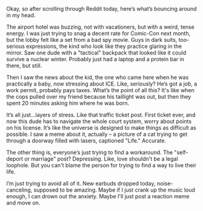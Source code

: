 Okay, so after scrolling through Reddit today, here’s what’s bouncing around in my head.

The airport hotel was buzzing, not with vacationers, but with a weird, tense energy. I was just trying to snag a decent rate for Comic-Con next month, but the lobby felt like a set from a bad spy movie. Guys in dark suits, too-serious expressions, the kind who look like they practice glaring in the mirror. Saw one dude with a "tactical" backpack that looked like it could survive a nuclear winter. Probably just had a laptop and a protein bar in there, but still.

Then I saw the news about the kid, the one who came here when he was practically a baby, now stressing about ICE. Like, seriously? He’s got a job, a work permit, probably pays taxes. What’s the point of all this? It's like when the cops pulled over my friend because his taillight was out, but then they spent 20 minutes asking him where he was born.

It’s all just…layers of stress. Like that traffic ticket post. First ticket ever, and now this dude has to navigate the whole court system, worry about points on his license. It’s like the universe is designed to make things as difficult as possible. I saw a meme about it, actually – a picture of a cat trying to get through a doorway filled with lasers, captioned "Life." Accurate.

The other thing is, everyone’s just trying to find a workaround. The "self-deport or marriage" post? Depressing. Like, love shouldn't be a legal loophole. But you can't blame the person for trying to find a way to live their life.

I’m just trying to avoid all of it. New earbuds dropped today, noise-canceling, supposed to be amazing. Maybe if I just crank up the music loud enough, I can drown out the anxiety. Maybe I'll just post a reaction meme and move on.
